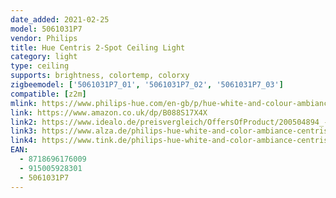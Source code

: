 ```yaml
---
date_added: 2021-02-25
model: 5061031P7
vendor: Philips
title: Hue Centris 2-Spot Ceiling Light
category: light
type: ceiling
supports: brightness, colortemp, colorxy
zigbeemodel: ['5061031P7_01', '5061031P7_02', '5061031P7_03']
compatible: [z2m]
mlink: https://www.philips-hue.com/en-gb/p/hue-white-and-colour-ambiance-centris-2-spot-ceiling-light/5061031P7
link: https://www.amazon.co.uk/dp/B088S17X4X
link2: https://www.idealo.de/preisvergleich/OffersOfProduct/200504894_-hue-white-and-color-ambiance-centris-2er-deckenspot-bluetooth-weiss-5061031p7-philips.html
link3: https://www.alza.de/philips-hue-white-and-color-ambiance-centris
link4: https://www.tink.de/philips-hue-white-and-color-ambiance-centris-spot-2flg
EAN: 
  - 8718696176009
  - 915005928301
  - 5061031P7
---
```

